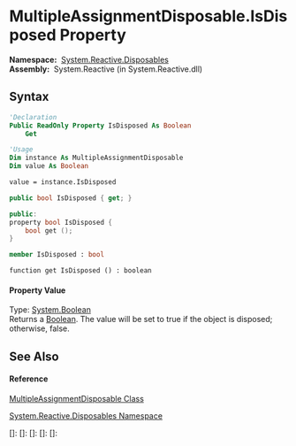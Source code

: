 # MultipleAssignmentDisposable.IsDisposed Property

**Namespace:**  [System.Reactive.Disposables](System.Reactive.Disposables\System.Reactive.Disposables.md)  
**Assembly:**  System.Reactive (in System.Reactive.dll)

## Syntax

```vb
'Declaration
Public ReadOnly Property IsDisposed As Boolean
    Get
```

```vb
'Usage
Dim instance As MultipleAssignmentDisposable
Dim value As Boolean

value = instance.IsDisposed
```

```csharp
public bool IsDisposed { get; }
```

```c++
public:
property bool IsDisposed {
    bool get ();
}
```

```fsharp
member IsDisposed : bool
```

```jscript
function get IsDisposed () : boolean
```

#### Property Value

Type: [System.Boolean](https://msdn.microsoft.com/en-us/library/a28wyd50)  
Returns a [Boolean](https://msdn.microsoft.com/en-us/library/a28wyd50). The value will be set to true if the object is disposed; otherwise, false.

## See Also

#### Reference

[MultipleAssignmentDisposable Class](MultipleAssignmentDisposable\MultipleAssignmentDisposable.md)

[System.Reactive.Disposables Namespace](System.Reactive.Disposables\System.Reactive.Disposables.md)

[]: 
[]: 
[]: 
[]: 
[]: 